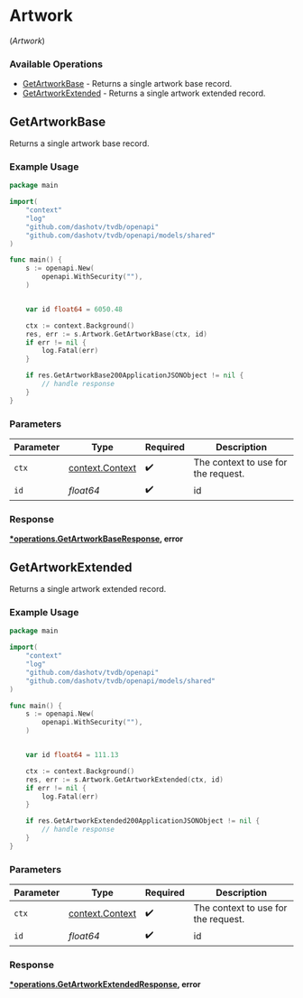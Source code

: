 # Artwork
(*Artwork*)

### Available Operations

* [GetArtworkBase](#getartworkbase) - Returns a single artwork base record.
* [GetArtworkExtended](#getartworkextended) - Returns a single artwork extended record.

## GetArtworkBase

Returns a single artwork base record.

### Example Usage

```go
package main

import(
	"context"
	"log"
	"github.com/dashotv/tvdb/openapi"
	"github.com/dashotv/tvdb/openapi/models/shared"
)

func main() {
    s := openapi.New(
        openapi.WithSecurity(""),
    )


    var id float64 = 6050.48

    ctx := context.Background()
    res, err := s.Artwork.GetArtworkBase(ctx, id)
    if err != nil {
        log.Fatal(err)
    }

    if res.GetArtworkBase200ApplicationJSONObject != nil {
        // handle response
    }
}
```

### Parameters

| Parameter                                             | Type                                                  | Required                                              | Description                                           |
| ----------------------------------------------------- | ----------------------------------------------------- | ----------------------------------------------------- | ----------------------------------------------------- |
| `ctx`                                                 | [context.Context](https://pkg.go.dev/context#Context) | :heavy_check_mark:                                    | The context to use for the request.                   |
| `id`                                                  | *float64*                                             | :heavy_check_mark:                                    | id                                                    |


### Response

**[*operations.GetArtworkBaseResponse](../../models/operations/getartworkbaseresponse.md), error**


## GetArtworkExtended

Returns a single artwork extended record.

### Example Usage

```go
package main

import(
	"context"
	"log"
	"github.com/dashotv/tvdb/openapi"
	"github.com/dashotv/tvdb/openapi/models/shared"
)

func main() {
    s := openapi.New(
        openapi.WithSecurity(""),
    )


    var id float64 = 111.13

    ctx := context.Background()
    res, err := s.Artwork.GetArtworkExtended(ctx, id)
    if err != nil {
        log.Fatal(err)
    }

    if res.GetArtworkExtended200ApplicationJSONObject != nil {
        // handle response
    }
}
```

### Parameters

| Parameter                                             | Type                                                  | Required                                              | Description                                           |
| ----------------------------------------------------- | ----------------------------------------------------- | ----------------------------------------------------- | ----------------------------------------------------- |
| `ctx`                                                 | [context.Context](https://pkg.go.dev/context#Context) | :heavy_check_mark:                                    | The context to use for the request.                   |
| `id`                                                  | *float64*                                             | :heavy_check_mark:                                    | id                                                    |


### Response

**[*operations.GetArtworkExtendedResponse](../../models/operations/getartworkextendedresponse.md), error**

